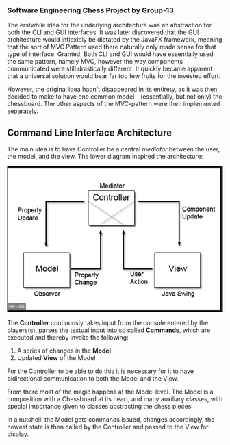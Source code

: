 ### Software Engineering Chess Project by Group-13

The erstwhile idea for the underlying architecture was an abstraction for both the CLI and GUI interfaces. It was later discovered that the GUI architecture would inflexibly be dictated by the JavaFX framework, meaning that the sort of MVC Pattern used there naturally only made sense for that type of interface. Granted, Both CLI and GUI would have essentially used the same pattern, namely MVC, however the way components communicated were still drastically different. It quickly became apparent that a universal solution would bear far too few fruits for the invested effort.

However, the original idea hadn't disappeared in its entirety, as it was then decided to make to have one common model - (essentially, but not only) the chessboard. The other aspects of the MVC-pattern were then implemented separately.

## Command Line Interface Architecture

The main idea is to have Controller be a central _mediator_ between the user, the model, and the view. The lower diagram inspired the architecture:

![The Mediator MVC](./mediator-mvc.png)

The **Controller** continuosly takes input from the console entered by the players(s), parses the textual input into so called **Commands**, which are executed and thereby invoke the following:
1) A series of changes in the **Model**
2) Updated **View** of the Model

For the Controller to be able to do this it is necessary for it to have bidirectional communication to both the Model and the View.

From there most of the magic happens at the Model level. The Model is a composition with a Chessboard at its heart, and many auxiliary classes, with special importance given to classes abstracting the chess pieces.

In a nutshell: the Model gets commands issued, changes accordingly, the newest state is then called by the Controller and passed to the View for display.
